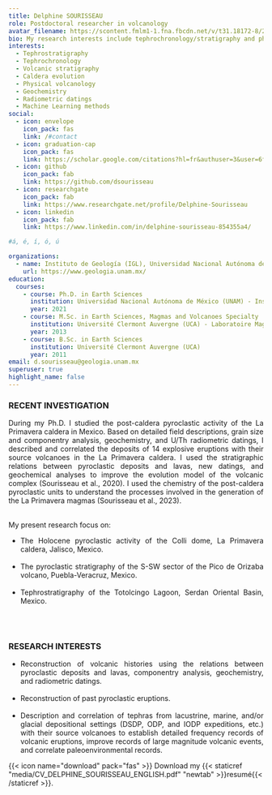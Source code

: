 ```yaml
---
title: Delphine SOURISSEAU
role: Postdoctoral researcher in volcanology
avatar_filename: https://scontent.fmlm1-1.fna.fbcdn.net/v/t31.18172-8/26063654_10213101956896153_6742823389416746516_o.jpg?_nc_cat=106&ccb=1-3&_nc_sid=09cbfe&_nc_ohc=jK6po6Sk-s4AX-uvGtN&_nc_ht=scontent.fmlm1-1.fna&oh=19c393283008b03549d6abe0126e21d4&oe=608D9AC4
bio: My research interests include tephrochronology/stratigraphy and physical volcanology.
interests:
  - Tephrostratigraphy
  - Tephrochronology
  - Volcanic stratigraphy
  - Caldera evolution
  - Physical volcanology
  - Geochemistry
  - Radiometric datings
  - Machine Learning methods
social:
  - icon: envelope
    icon_pack: fas
    link: /#contact
  - icon: graduation-cap
    icon_pack: fas
    link: https://scholar.google.com/citations?hl=fr&authuser=3&user=6fCSTU4AAAAJ
  - icon: github
    icon_pack: fab
    link: https://github.com/dsourisseau
  - icon: researchgate
    icon_pack: fab
    link: https://www.researchgate.net/profile/Delphine-Sourisseau
  - icon: linkedin
    icon_pack: fab
    link: https://www.linkedin.com/in/delphine-sourisseau-854355a4/

#á, é, í, ó, ú

organizations:
  - name: Instituto de Geología (IGL), Universidad Nacional Autónoma de México (UNAM)
    url: https://www.geologia.unam.mx/
education:
  courses:
    - course: Ph.D. in Earth Sciences
      institution: Universidad Nacional Autónoma de México (UNAM) - Instituto de Geofísica Unidad Michoacán (IGUM)
      year: 2021
    - course: M.Sc. in Earth Sciences, Magmas and Volcanoes Specialty
      institution: Université Clermont Auvergne (UCA) - Laboratoire Magmas et Volcans (LMV)
      year: 2013
    - course: B.Sc. in Earth Sciences
      institution: Université Clermont Auvergne (UCA)
      year: 2011
email: d.sourisseau@geologia.unam.mx
superuser: true
highlight_name: false
---
```


### RECENT INVESTIGATION
<div style="text-align: justify"> 
During my Ph.D. I studied the post-caldera pyroclastic activity of the La Primavera caldera in Mexico. Based on detailed field descriptions, grain size and componentry analysis, geochemistry, and U/Th radiometric datings, I described and correlated the deposits of 14 explosive eruptions with their source volcanoes in the La Primavera caldera. I used the stratigraphic relations between pyroclastic deposits and lavas, new datings, and geochemical analyses to improve the evolution model of the volcanic complex (Sourisseau et al., 2020). I used the chemistry of the post-caldera pyroclastic units to understand the processes involved in the generation of the La Primavera magmas (Sourisseau et al., 2023).
<br /> <br /> 

My present research focus on:

<ul>

<li> <div style="text-align: justify"> The Holocene pyroclastic activity of the Colli dome, La Primavera caldera, Jalisco, Mexico. </li><br />

<li> <div style="text-align: justify"> The pyroclastic stratigraphy of the S-SW sector of the Pico de Orizaba volcano, Puebla-Veracruz, Mexico. </li><br />

<li> <div style="text-align: justify"> Tephrostratigraphy of the Totolcingo Lagoon, Serdan Oriental Basin, Mexico. </li><br />

<ul>

</div>
<br /> 

### RESEARCH INTERESTS

<ul>

<li> <div style="text-align: justify"> Reconstruction of volcanic histories using the relations between pyroclastic deposits and lavas, componentry analysis, geochemistry, and radiometric datings.</li><br />  

<li> <div style="text-align: justify"> Reconstruction of past pyroclastic eruptions. </li> <br /> 

<li> <div style="text-align: justify"> Description and correlation of tephras from lacustrine, marine, and/or glacial depositional settings (DSDP, ODP, and IODP expeditions, etc.) with their source volcanoes to establish detailed frequency records of volcanic eruptions, improve records of large magnitude volcanic events, and correlate paleoenvironmental records.

</ul>

{{< icon name="download" pack="fas" >}} Download my {{< staticref "media/CV_DELPHINE_SOURISSEAU_ENGLISH.pdf" "newtab" >}}resumé{{< /staticref >}}.